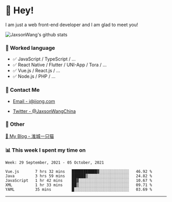 # 👋 Hey!

I am just a web front-end developer and I am glad to meet you!

![JaxsonWang's github stats](https://github-readme-stats.vercel.app/api?username=JaxsonWang&&show_icons=true&&title_color=1abc9c&&icon_color=1abc9c)


### 📝 Worked language

- ✅ JavaScript / TypeScript / ...
- ✅ React Native / Flutter / UNI-App / Tora / ...
- ✅ Vue.js / React.js / ...
- ✅ Node.js / PHP / ...

### 📮 Contact Me

- [Email - i@iiong.com](mailto:i@iiong.com)

- [Twitter - @JaxsonWangChina](https://twitter.com/JaxsonWangChina)

### 🤪 Other

[📌 My Blog - 淮城一只猫](https://iiong.com)

### 📊 This week I spent my time on

<!--START_SECTION:waka-->
```text
Week: 29 September, 2021 - 05 October, 2021

Vue.js       7 hrs 32 mins   ███████████▓░░░░░░░░░░░░░   46.92 % 
Java         3 hrs 59 mins   ██████▒░░░░░░░░░░░░░░░░░░   24.82 % 
JavaScript   1 hr 42 mins    ██▓░░░░░░░░░░░░░░░░░░░░░░   10.67 % 
XML          1 hr 33 mins    ██▒░░░░░░░░░░░░░░░░░░░░░░   09.71 % 
YAML         35 mins         █░░░░░░░░░░░░░░░░░░░░░░░░   03.69 % 
```
<!--END_SECTION:waka-->

---
